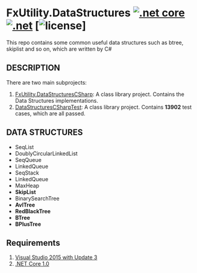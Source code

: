 # FxUtility.DataStructures [![.net core](https://img.shields.io/badge/color-1.0.1-ff69b4.svg?maxAge=2592000&label=.net%20core%20)](https://www.microsoft.com/net/download) [![.net](https://img.shields.io/badge/color-4.5.1-ff69b4.svg?maxAge=2592000&label=.net%20)](https://www.microsoft.com/net/download) [![license](https://img.shields.io/github/license/mashape/apistatus.svg?maxAge=2592000)]
This repo contains some common useful data structures such as btree, skiplist and so on, which are written by C#

## DESCRIPTION
There are two main subprojects:  
 1. [FxUtility.DataStructuresCSharp](src/FxUtility.DataStructures): A class library project. Contains the Data Structures implementations.  
 2. [DataStructuresCSharpTest](test/DataStructuresCSharpTest): A class library project. Contains **13902** test cases, which are all passed.

## DATA STRUCTURES
* SeqList
* DoublyCircularLinkedList
* SeqQueue
* LinkedQueue
* SeqStack
* LinkedQueue
* MaxHeap
* **SkipList**
* BinarySearchTree
* **AvlTree**
* **RedBlackTree**
* **BTree**
* **BPlusTree**


## Requirements
1. [Visual Studio 2015 with Update 3](https://www.visualstudio.com/zh-hans/downloads/)  
2. [.NET Core 1.0](https://www.microsoft.com/net/download)
